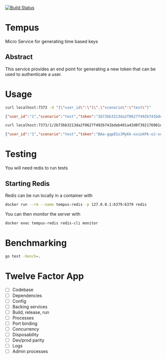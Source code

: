[![Build Status](https://travis-ci.org/roundpartner/tempus.svg?branch=master)](https://travis-ci.org/roundpartner/tempus)
# Tempus
Micro Service for generating time based keys
## Abstract
This service provides an end point for generating a new token that can be used to authenticate a user.
# Usage
```bash
curl localhost:7373 -d "{\"user_id\":\"1\",\"scenario\":\"test\"}"
```
```json
{"user_id":"1","scenario":"test","token":"2b73bb3213da2f0627f492b741bdeb491a43d0f392176981e4138924147ca0d7"}
```
```bash
curl localhost:7373/1/2b73bb3213da2f0627f492b741bdeb491a43d0f392176981e4138924147ca0d7
```

```json
{"user_id":"1","scenario":"test","token":"BAa-gqpESzJMy6k-oxiokPk-oJ-sejqzgmdSQ0pHXdz3dwTg9wXImWT3_hBKyhgS"}
```
# Testing
You will need redis to run tests
## Starting Redis
Redis can be run locally in a container with
```bash
docker run --rm --name tempus-redis -p 127.0.0.1:6379:6379 redis
```
You can then monitor the server with
```bash
docker exec tempus-redis redis-cli monitor
```
# Benchmarking
```bash
go test -bench=.
```
# Twelve Factor App
- [ ] Codebase
- [ ] Dependencies
- [ ] Config
- [ ] Backing services
- [ ] Build, release, run
- [ ] Processes
- [ ] Port binding
- [ ] Concurrency
- [ ] Disposability
- [ ] Dev/prod parity
- [ ] Logs
- [ ] Admin processes
